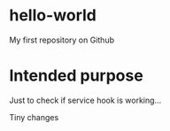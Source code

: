 hello-world
===========

My first repository on Github


Intended purpose
================
Just to check if service hook is working...

Tiny changes
